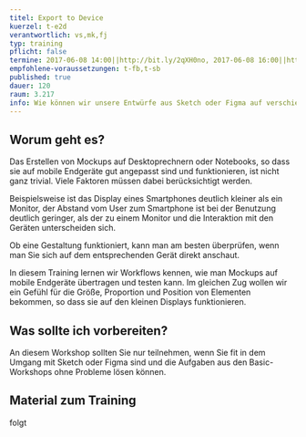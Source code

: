 ```yaml
---
titel: Export to Device
kuerzel: t-e2d
verantwortlich: vs,mk,fj
typ: training
pflicht: false
termine: 2017-06-08 14:00||http://bit.ly/2qXH0no, 2017-06-08 16:00||http://bit.ly/2qXV7ZH, 2017-06-09 14:00||http://bit.ly/2rt3oZ8
empfohlene-voraussetzungen: t-fb,t-sb
published: true
dauer: 120
raum: 3.217
info: Wie können wir unsere Entwürfe aus Sketch oder Figma auf verschiedenen Devices anschauen und überprüfen? Wie sehen Tools und komplette Workflows dafür aus?
---
```


## Worum geht es?

Das Erstellen von Mockups  auf Desktoprechnern oder Notebooks, so dass sie auf mobile Endgeräte gut angepasst sind und funktionieren, ist nicht ganz trivial. Viele Faktoren müssen dabei berücksichtigt werden.

Beispielsweise ist das Display eines Smartphones deutlich kleiner als ein Monitor, der Abstand vom User zum Smartphone ist bei der Benutzung deutlich geringer, als der zu einem Monitor und die Interaktion mit den Geräten unterscheiden sich.

Ob eine Gestaltung funktioniert, kann man am besten überprüfen, wenn man Sie sich auf dem entsprechenden Gerät direkt anschaut.

In diesem Training lernen wir Workflows kennen, wie man Mockups auf mobile Endgeräte übertragen und testen kann. Im gleichen Zug wollen wir ein Gefühl für die Größe, Proportion und Position von Elementen bekommen, so dass sie auf den kleinen Displays funktionieren.

## Was sollte ich vorbereiten?

An diesem Workshop sollten Sie nur teilnehmen, wenn Sie fit in dem Umgang mit Sketch oder Figma sind und die Aufgaben aus den Basic-Workshops ohne Probleme lösen können.

## Material zum Training

folgt